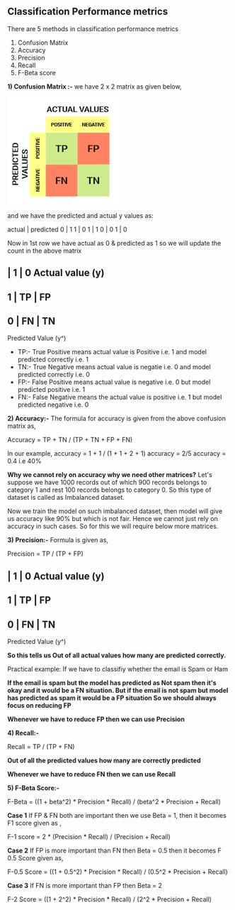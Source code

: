 ## Classification Performance metrics

There are 5 methods in classification performance metrics
1) Confusion Matrix
2) Accuracy
3) Precision
4) Recall
5) F-Beta score


**1) Confusion Matrix :-** 
we have 2 x 2 matrix as given below,

![Alt text](image-5.png)

and we have the predicted and actual y values as:

actual    |   predicted
  0       |      1
  1       |      0
  1       |      1
  0       |      0
  1       |      0


Now in 1st row we have actual as 0 & predicted as 1 so we will update the count in the above matrix

  | 1      |     0      Actual value (y)
----------------------
1 | TP     |     FP
----------------------
0 | FN     |     TN
----------------------

Predicted
Value (y^)

- TP:- True Positive means actual value is Positive i.e. 1 and model predicted correctly i.e. 1
- TN:- True Negative means actual value is negatie i.e. 0 and model predicted correctly i.e. 0
- FP:- False Positive means actual value is negative i.e. 0 but model predicted positive i.e. 1
- FN:- False Negative means the actual value is positive i.e. 1 but model predicted negative i.e. 0


**2) Accuracy:-**
The formula for accuracy is given from the above confusion matrix as,

Accuracy = TP + TN / (TP + TN + FP + FN)

In our example,
accuracy = 1 + 1 / (1 + 1 + 2 + 1)
accuracy = 2/5
accuracy = 0.4 i.e 40%

**Why we cannot rely on accuracy why we need other matrices?**
Let's suppose we have 1000 records out of which 900 records belongs to category 1
and rest 100 records belongs to category 0.
So this type of dataset is called as Imbalanced dataset.

Now we train the model on such imbalanced dataset, then model will give us accuracy like 90% but which is not fair. Hence we cannot just rely on accuracy in such cases. So for this we will require below more matrices. 


**3) Precision:-**
Formula is given as,

Precision = TP / (TP + FP)

  | 1      |     0      Actual value (y)
----------------------
1 | TP     |     FP
----------------------
0 | FN     |     TN
-----------------------

Predicted
Value (y^)

**So this tells us Out of all actual values how many are predicted correctly.**

Practical example:
If we have to classifiy whether the email is Spam or Ham

**If the email is spam but the model has predicted as Not spam then it's okay and it would be a FN situation.
But if the email is not spam but model has predicted as spam it would be a FP situation
So we should always focus on reducing FP**

**Whenever we have to reduce FP then we can use Precision**


**4) Recall:-**

Recall  = TP / (TP + FN)

**Out of all the predicted values how many are correctly predicted**

**Whenever we have to reduce FN then we can use Recall**


**5) F-Beta Score:-**

F-Beta = ((1 + beta^2) * Precision * Recall) / (beta^2 * Precision + Recall)

**Case 1**
If FP & FN both are important then we use Beta = 1,
then it becomes F1 score given as ,

F-1 score = 2 * (Precision * Recall) / (Precision + Recall)

**Case 2**
If FP is more important than FN then Beta  = 0.5
then it becomes F 0.5 Score given as,

F-0.5 Score = ((1 + 0.5^2) * Precision * Recall) / (0.5^2 * Precision + Recall)

**Case 3**
If FN is more important than FP then Beta = 2

F-2 Score = ((1 + 2^2) * Precision * Recall) / (2^2 * Precision + Recall)




